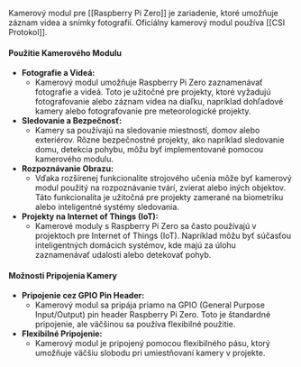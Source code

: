 Kamerový modul pre [[Raspberry Pi Zero]] je zariadenie, ktoré umožňuje záznam videa a snímky fotografií. Oficiálny kamerový modul používa [[CSI Protokol]].

#### Použitie Kamerového Modulu
- **Fotografie a Videá:**
	- Kamerový modul umožňuje Raspberry Pi Zero zaznamenávať fotografie a videá. Toto je užitočné pre projekty, ktoré vyžadujú fotografovanie alebo záznam videa na diaľku, napríklad dohľadové kamery alebo fotografovanie pre meteorologické projekty.
- **Sledovanie a Bezpečnosť:**
	- Kamery sa používajú na sledovanie miestností, domov alebo exteriérov. Rôzne bezpečnostné projekty, ako napríklad sledovanie domu, detekcia pohybu, môžu byť implementované pomocou kamerového modulu.
- **Rozpoznávanie Obrazu:**
	- Vďaka rozšírenej funkcionalite strojového učenia môže byť kamerový modul použitý na rozpoznávanie tvárí, zvierat alebo iných objektov. Táto funkcionalita je užitočná pre projekty zamerané na biometriku alebo inteligentné systémy sledovania.
- **Projekty na Internet of Things (IoT):**
	- Kamerové moduly s Raspberry Pi Zero sa často používajú v projektoch pre Internet of Things (IoT). Napríklad môžu byť súčasťou inteligentných domácich systémov, kde majú za úlohu zaznamenávať udalosti alebo detekovať pohyb.

#### Možnosti Pripojenia Kamery
- **Pripojenie cez GPIO Pin Header:**
	- Kamerový modul sa pripája priamo na GPIO (General Purpose Input/Output) pin header Raspberry Pi Zero. Toto je štandardné pripojenie, ale väčšinou sa používa flexibilné použitie.
- **Flexibilné Pripojenie:**
	- Kamerový modul je pripojený pomocou flexibilného pásu, ktorý umožňuje väčšiu slobodu pri umiestňovaní kamery v projekte.